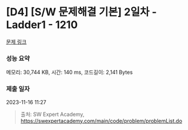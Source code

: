 # [D4] [S/W 문제해결 기본] 2일차 - Ladder1 - 1210 

[문제 링크](https://swexpertacademy.com/main/code/problem/problemDetail.do?contestProbId=AV14ABYKADACFAYh) 

### 성능 요약

메모리: 30,744 KB, 시간: 140 ms, 코드길이: 2,141 Bytes

### 제출 일자

2023-11-16 11:27



> 출처: SW Expert Academy, https://swexpertacademy.com/main/code/problem/problemList.do